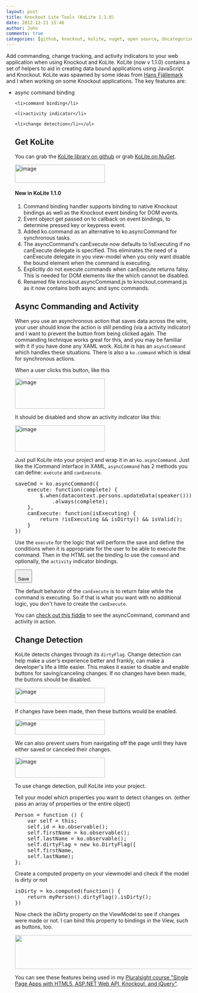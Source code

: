 ```yaml
---
layout: post
title: Knockout Lite Tools (KoLite 1.1.0)
date: 2012-12-21 15:46
author: John
comments: true
categories: [github, knockout, kolite, nuget, open source, Uncategorized]
---
```

Add commanding, change tracking, and activity indicators to your web application when using Knockout and KoLite. KoLite (now v 1.1.0) contains a set of helpers to aid in creating data bound applications using JavaScript and Knockout. KoLite was spawned by some ideas from <a href="https://twitter.com/hfjallemark" target="_blank">Hans Fjällemark</a> and I when working on some Knockout applications. The key features are:
<ul>	<li>async command binding</li>

	<li>command binding</li>

	<li>activity indicator</li>

	<li>change detection</li></ul>

<h2>Get KoLite</h2>
You can grab the <a href="http://jpapa.me/kolitegh" target="_blank">KoLite library on github</a> or grab <a href="https://nuget.org/packages/KoLite" target="_blank">KoLite on NuGet</a>.

<a href="/wp-content/uploads/media/Windows-Live-Writer/395a21820092_1066F/image_10.png"><img style="background-image: none; margin: 0px; padding-left: 0px; padding-right: 0px; display: inline; padding-top: 0px; border: 0px;" title="image" src="/wp-content/uploads/media/Windows-Live-Writer/395a21820092_1066F/image_thumb_4.png" alt="image" width="244" height="49" border="0" /></a>

<h4>New in KoLite 1.1.0</h4>
<ol>
	<li>Command binding handler supports binding to native Knockout bindings as well as the Knockout event binding for DOM events.</li>
	<li>Event object get passed on to callback on event bindings, to determine pressed key or keypress event.</li>
	<li>Added ko.command as an alternative to ko.asyncCommand for synchronous tasks.</li>
	<li>The asyncCommand's canExecute now defaults to !isExecuting if no canExecute delegate is specified. This eliminates the need of a canExecute delegate in you view-model when you only want disable the bound element when the command is executing.</li>
	<li>Explicitly do not execute commands when canExecute returns falsy. This is needed for DOM elements like the which cannot be disabled.</li>
	<li>Renamed file knockout.asyncCommand.js to knockout.command.js as it now contains both async and sync commands.</li>
</ol>

<h2>Async Commanding and Activity</h2>
When you use an asynchronous action that saves data across the wire, your user should know the action is still pending (via a activity indicator) and I want to prevent the button from being clicked again. The commanding technique works great for this, and you may be familiar with it if you have done any XAML work. KoLite is has an <code>asyncCommand</code> which handles these situations. There is also a <code>ko.command</code> which is ideal for synchronous actions.

When a user clicks this button, like this

<a href="/wp-content/uploads/media/Windows-Live-Writer/395a21820092_1066F/image_12.png"><img style="background-image: none; margin: 0px; padding-left: 0px; padding-right: 0px; display: inline; padding-top: 0px; border: 0px;" title="image" src="/wp-content/uploads/media/Windows-Live-Writer/395a21820092_1066F/image_thumb_5.png" alt="image" width="244" height="82" border="0" /></a>

It should be disabled and show an activity indicator like this:

<a href="/wp-content/uploads/media/Windows-Live-Writer/395a21820092_1066F/image_14.png"><img style="background-image: none; margin: 0px; padding-left: 0px; padding-right: 0px; display: inline; padding-top: 0px; border: 0px;" title="image" src="/wp-content/uploads/media/Windows-Live-Writer/395a21820092_1066F/image_thumb_6.png" alt="image" width="244" height="71" border="0" /></a>

Just pull KoLite into your project and wrap it in an <code>ko.asyncCommand</code>. Just like the ICommand interface in XAML, <code>asyncCommand</code> has 2 methods you can define: <code>execute</code> and <code>canExecute</code>.
<pre class="prettyprint linenums">saveCmd = ko.asyncCommand({
    execute: function(complete) {
        $.when(datacontext.persons.updateData(speaker()))
            .always(complete);
    },
    canExecute: function(isExecuting) {
        return !isExecuting && isDirty() && isValid();
    }
})</pre>

Use the <code>execute</code> for the logic that will perform the save and define the conditions when it is appropriate for the user to be able to execute the command. Then in the HTML set the binding to use the <code>command</code> and optionally, the <code>activity</code> indicator bindings.
<pre class="prettyprint"><button 
    data-bind="command: saveCmd, activity: saveCmd.isExecuting">
Save</button></pre>

The default behavior of the <code>canExecute</code> is to return false while the command is executing. So if that is what you want with no additional logic, you don't have to create the <code>canExecute</code>. 

You can <a href="http://jpapa.me/T5LLcw" target="_blank">check out this fiddle</a> to see the asyncCommand, command and activity in action.

<h2>Change Detection</h2>
KoLite detects changes through its <code>dirtyFlag</code>. Change detection can help make a user’s experience better and frankly, can make a developer's life a little easier. This makes it easier to disable and enable buttons for saving/canceling changes. If no changes have been made, the buttons should be disabled.

<a href="/wp-content/uploads/media/Windows-Live-Writer/395a21820092_1066F/image_4.png"><img style="background-image: none; margin: 0px; padding-left: 0px; padding-right: 0px; display: inline; padding-top: 0px; border: 0px;" title="image" src="/wp-content/uploads/media/Windows-Live-Writer/395a21820092_1066F/image_thumb_1.png" alt="image" width="244" height="41" border="0" /></a>

If changes have been made, then these buttons would be enabled.

<a href="/wp-content/uploads/media/Windows-Live-Writer/395a21820092_1066F/image_6.png"><img style="background-image: none; margin: 0px; padding-left: 0px; padding-right: 0px; display: inline; padding-top: 0px; border: 0px;" title="image" src="/wp-content/uploads/media/Windows-Live-Writer/395a21820092_1066F/image_thumb_2.png" alt="image" width="244" height="41" border="0" /></a>

We can also prevent users from navigating off the page until they have either saved or canceled their changes.

<a href="/wp-content/uploads/media/Windows-Live-Writer/395a21820092_1066F/image_8.png"><img style="background-image: none; margin: 0px; padding-left: 0px; padding-right: 0px; display: inline; padding-top: 0px; border: 0px;" title="image" src="/wp-content/uploads/media/Windows-Live-Writer/395a21820092_1066F/image_thumb_3.png" alt="image" width="244" height="54" border="0" /></a>

To use change detection, pull KoLite into your project.

Tell your model which properties you want to detect changes on. (either pass an array of properties or the entire object)
<pre class="prettyprint linenums">Person = function () {
    var self = this;
    self.id = ko.observable();
    self.firstName = ko.observable();
    self.lastName = ko.observable();
    self.dirtyFlag = new ko.DirtyFlag([
    self.firstName,
    self.lastName);
};</pre>

Create a computed property on your viewmodel and check if the model is dirty or not

<pre class="prettyprint linenums">isDirty = ko.computed(function() {
    return myPerson().dirtyFlag().isDirty();
})</pre>

Now check the isDirty property on the ViewModel to see if changes were made or not. I can bind this property to bindings in the View, such as buttons, too.

<a href="http://jpapa.me/spaps" rel="attachment wp-att-8761" target="_blank"><img class="aligncenter size-full wp-image-8761" title="spaps" src="http://www.johnpapa.net/wp-content/uploads/2012/11/spaps1.png" alt="" width="508" height="92" /></a>

You can see these features being used in my <a href="http://jpapa.me/spaps" target="_blank">Pluralsight course "Single Page Apps with HTML5, ASP.NET Web API, Knockout, and jQuery"</a>.
